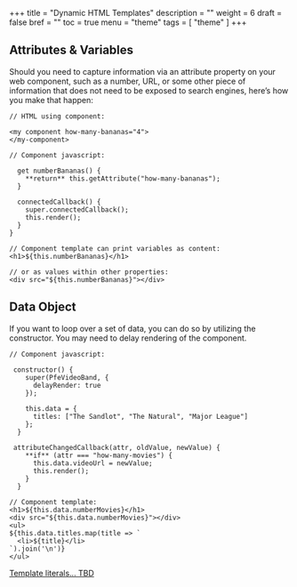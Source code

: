 +++
title = "Dynamic HTML Templates"
description = ""
weight = 6
draft = false
bref = ""
toc = true
menu = "theme"
tags = [ "theme" ]
+++



## Attributes & Variables

Should you need to capture information via an attribute property on your web component, such as a number, URL, or some other piece of information that does not need to be exposed to search engines, here’s how you make that happen:

```
// HTML using component:

<my component how-many-bananas="4">
</my-component>
```
```
// Component javascript:

  get numberBananas() {
    **return** this.getAttribute("how-many-bananas");
  }

  connectedCallback() {
    super.connectedCallback();
    this.render();
  }
}
```
```
// Component template can print variables as content:
<h1>${this.numberBananas}</h1>

// or as values within other properties:
<div src="${this.numberBananas}"></div>
```

## Data Object

If you want to loop over a set of data, you can do so by utilizing the constructor. You may need to delay rendering of the component.

```
// Component javascript:

 constructor() {
    super(PfeVideoBand, {
      delayRender: true
    });

    this.data = {
      titles: ["The Sandlot", "The Natural", "Major League"]
    };
  }

 attributeChangedCallback(attr, oldValue, newValue) {
    **if** (attr === "how-many-movies") {
      this.data.videoUrl = newValue;
      this.render();
    }
  }
```
```
// Component template:
<h1>${this.data.numberMovies}</h1>
<div src="${this.data.numberMovies}"></div>
<ul>
${this.data.titles.map(title => `
  <li>${title}</li>
`).join('\n')}
</ul>
```

[Template literals... TBD](https://developer.mozilla.org/en-US/docs/Web/JavaScript/Reference/Template_literals) 
